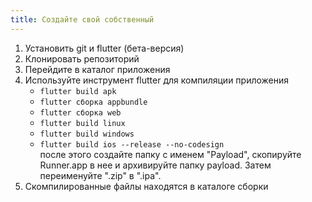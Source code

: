 ```yaml
---
title: Создайте свой собственный
---
```


1. Установить git и flutter (бета-версия)
2. Клонировать репозиторий
3. Перейдите в каталог приложения
4. Используйте инструмент flutter для компиляции приложения
   - `flutter build apk`
   - `flutter сборка appbundle`
   - `flutter сборка web`
   - `flutter build linux`
   - `flutter build windows`
   - `flutter build ios --release --no-codesign`\
     после этого создайте папку с именем "Payload", скопируйте Runner.app в нее и архивируйте папку payload. Затем переименуйте ".zip" в ".ipa".
5. Скомпилированные файлы находятся в каталоге сборки
